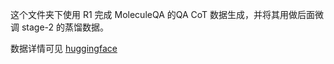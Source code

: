 这个文件夹下使用 R1 完成 MoleculeQA 的QA CoT 数据生成，并将其用做后面微调 stage-2 的蒸馏数据。

数据详情可见 [huggingface](https://huggingface.co/datasets/FaceWithTearsofJoy/molecule_qa_test)
